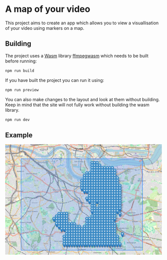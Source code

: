 # A map of your video

This project aims to create an app which allows you to view a visuallisation of your video using markers on a map.

## Building

The project uses a [Wasm](https://webassembly.org/) library [ffmpegwasm](https://ffmpegwasm.netlify.app/) which needs to be built before running:

```bash
npm run build
```

If you have built the project you can run it using:

```bash
npm run preview
```

You can also make changes to the layout and look at them without building. Keep in mind that the site will not fully work without building the wasm library.

```bash
npm run dev
```

## Example
![Example img](./static/image.png)
